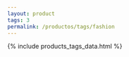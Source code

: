 ```yaml
---
layout: product
tags: 3
permalink: /productos/tags/fashion
---
```

{% include products_tags_data.html %}